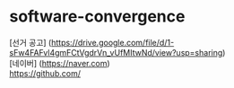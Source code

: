 # software-convergence  

[선거 공고] (https://drive.google.com/file/d/1-sFw4FAFvl4gmFCtVgdrVn_vUfMItwNd/view?usp=sharing)  
[네이버] (https://naver.com)  
https://github.com/
 
